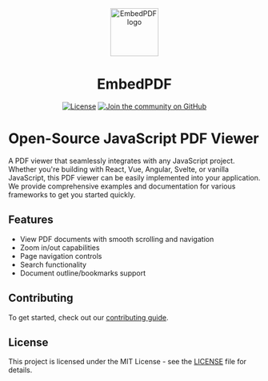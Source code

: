 <div align="center">
  <a href="https://wwww.embedpdf.com">
    <picture>
      <img alt="EmbedPDF logo" src="https://www.embedpdf.com/logo-192.png" height="96">
    </picture>
  </a>
  <h1>EmbedPDF</h1>

<a href="https://github.com/embedpdf/embed-pdf-viewer/blob/main/packages/pdfium/LICENSE"><img alt="License" src="https://img.shields.io/npm/l/@embedpdf/pdfium.svg?style=for-the-badge&labelColor=000000"></a>
<a href="https://github.com/embedpdf/embed-pdf-viewer/discussions"><img alt="Join the community on GitHub" src="https://img.shields.io/badge/Join%20the%20community-blueviolet.svg?style=for-the-badge&labelColor=000000"></a>

</div>

# Open-Source JavaScript PDF Viewer

A PDF viewer that seamlessly integrates with any JavaScript project. Whether you're building with React, Vue, Angular, Svelte, or vanilla JavaScript, this PDF viewer can be easily implemented into your application. We provide comprehensive examples and documentation for various frameworks to get you started quickly.

## Features

- View PDF documents with smooth scrolling and navigation
- Zoom in/out capabilities
- Page navigation controls
- Search functionality
- Document outline/bookmarks support

## Contributing

To get started, check out our [contributing guide](CONTRIBUTING.md).

## License

This project is licensed under the MIT License - see the [LICENSE](LICENSE) file for details.
